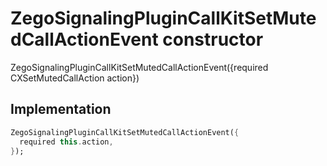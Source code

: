 


# ZegoSignalingPluginCallKitSetMutedCallActionEvent constructor







ZegoSignalingPluginCallKitSetMutedCallActionEvent({required CXSetMutedCallAction action})





## Implementation

```dart
ZegoSignalingPluginCallKitSetMutedCallActionEvent({
  required this.action,
});
```








